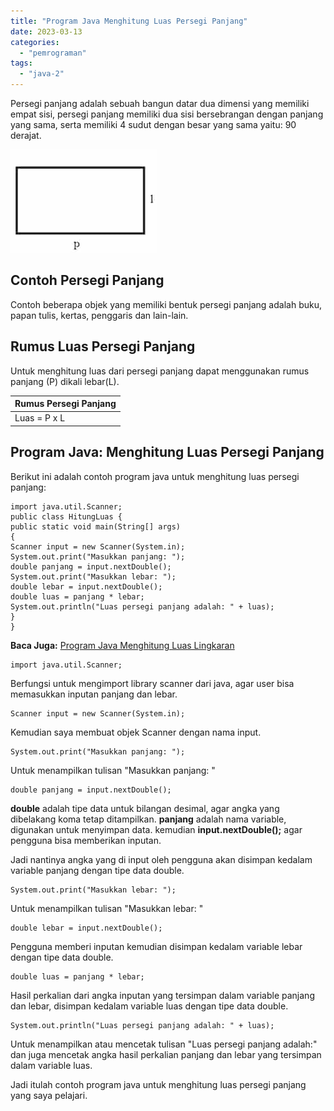 ```yaml
---
title: "Program Java Menghitung Luas Persegi Panjang"
date: 2023-03-13
categories: 
  - "pemrograman"
tags: 
  - "java-2"
---
```


Persegi panjang adalah sebuah bangun datar dua dimensi yang memiliki empat sisi, persegi panjang memiliki dua sisi bersebrangan dengan panjang yang sama, serta memiliki 4 sudut dengan besar yang sama yaitu: 90 derajat.

![Persegi Panjang](images/Persegi-Panjang.jpg "Persegi Panjang")

## Contoh Persegi Panjang

Contoh beberapa objek yang memiliki bentuk persegi panjang adalah buku, papan tulis, kertas, penggaris dan lain-lain.

## Rumus Luas Persegi Panjang

Untuk menghitung luas dari persegi panjang dapat menggunakan rumus panjang (P) dikali lebar(L).

| Rumus Persegi Panjang |
| --- |
| Luas = P x L |

## Program Java: Menghitung Luas Persegi Panjang

Berikut ini adalah contoh program java untuk menghitung luas persegi panjang:

```
import java.util.Scanner; 
public class HitungLuas { 
public static void main(String[] args) 
{ 
Scanner input = new Scanner(System.in);
System.out.print("Masukkan panjang: "); 
double panjang = input.nextDouble(); 
System.out.print("Masukkan lebar: "); 
double lebar = input.nextDouble(); 
double luas = panjang * lebar; 
System.out.println("Luas persegi panjang adalah: " + luas); 
} 
}
```

**Baca Juga:** [Program Java Menghitung Luas Lingkaran](https://ajiekusumadhany.com/program-java-menghitung-luas-lingkaran/)

```
import java.util.Scanner;
```

Berfungsi untuk mengimport library scanner dari java, agar user bisa memasukkan inputan panjang dan lebar.

```
Scanner input = new Scanner(System.in);
```

Kemudian saya membuat objek Scanner dengan nama input.

```
System.out.print("Masukkan panjang: ");
```

Untuk menampilkan tulisan "Masukkan panjang: "

```
double panjang = input.nextDouble();
```

**double** adalah tipe data untuk bilangan desimal, agar angka yang dibelakang koma tetap ditampilkan. **panjang** adalah nama variable, digunakan untuk menyimpan data. kemudian **input.nextDouble();** agar pengguna bisa memberikan inputan.

Jadi nantinya angka yang di input oleh pengguna akan disimpan kedalam variable panjang dengan tipe data double.

```
System.out.print("Masukkan lebar: ");
```

Untuk menampilkan tulisan "Masukkan lebar: "

```
double lebar = input.nextDouble();

```

Pengguna memberi inputan kemudian disimpan kedalam variable lebar dengan tipe data double.

```
double luas = panjang * lebar;
```

Hasil perkalian dari angka inputan yang tersimpan dalam variable panjang dan lebar, disimpan kedalam variable luas dengan tipe data double.

```
System.out.println("Luas persegi panjang adalah: " + luas);

```

Untuk menampilkan atau mencetak tulisan "Luas persegi panjang adalah:" dan juga mencetak angka hasil perkalian panjang dan lebar yang tersimpan dalam variable luas.

Jadi itulah contoh program java untuk menghitung luas persegi panjang yang saya pelajari.
